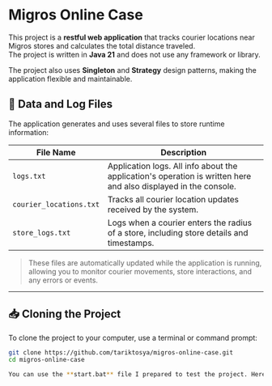 # Migros Online Case

This project is a **restful web application** that tracks courier locations near Migros stores and calculates the total distance traveled.  
The project is written in **Java 21** and does not use any framework or library.  

The project also uses **Singleton** and **Strategy** design patterns, making the application flexible and maintainable.

## 📄 Data and Log Files

The application generates and uses several files to store runtime information:

| File Name | Description |
|-----------|-------------|
| `logs.txt` | Application logs. All info about the application's operation is written here and also displayed in the console. |
| `courier_locations.txt` | Tracks all courier location updates received by the system. |
| `store_logs.txt` | Logs when a courier enters the radius of a store, including store details and timestamps. |

> These files are automatically updated while the application is running, allowing you to monitor courier movements, store interactions, and any errors or events.

---

## 📥 Cloning the Project

To clone the project to your computer, use a terminal or command prompt:

```bash
git clone https://github.com/tariktosya/migros-online-case.git
cd migros-online-case

You can use the **start.bat** file I prepared to test the project. Here you'll see the basic test cases I've prepared in advance.
